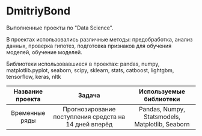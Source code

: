# DmitriyBond
Выполненные проекты по "Data Science".

В проектах использовались различные методы: предобработка, анализ данных, проверка гипотез, подготовка признаков для обучения моделей, обучение моделей.

Библиотеки использовавшиеся в проектах: pandas, numpy, matplotlib.pyplot, seaborn, scipy, sklearn, stats, catboost, lightgbm, tensorflow, keras, nltk


| Название проекта | Задача | Используемые библиотеки |
| :--------------------: | :---------------------: |:---------------------------:|
| Временные ряды | Прогнозирование поступления средств на 14 дней вперёд | Pandas, Numpy, Statsmodels, Matplotlib, Seaborn |


